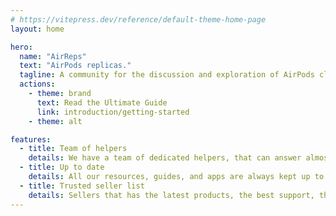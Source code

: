 ```yaml
---
# https://vitepress.dev/reference/default-theme-home-page
layout: home

hero:
  name: "AirReps"
  text: "AirPods replicas."
  tagline: A community for the discussion and exploration of AirPods clones.
  actions:
    - theme: brand
      text: Read the Ultimate Guide
      link: introduction/getting-started
    - theme: alt

features:
  - title: Team of helpers
    details: We have a team of dedicated helpers, that can answer almost any question you might have! 
  - title: Up to date
    details: All our resources, guides, and apps are always kept up to date, by our big dedicated staff team!
  - title: Trusted seller list
    details: Sellers that has the latest products, the best support, the latest features, and more! All this completely non-profit. 
---
```


